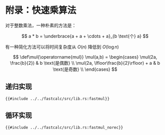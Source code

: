 # 附录：快速乘算法

对于整数乘法，一种朴素的方法是：

$$
a * b = \underbrace{a + a + \cdots + a}_{b \text{个} a}
$$

有一种简化方法可以将时间复杂度从 $O(n)$ 降低到 $O(\log{n})$

$$
\def\mul{\operatorname{mul}}
\mul(a,b) = \begin{cases}
    \mul(2a, \frac{b}{2}) & b \text{是偶数} \\
    \mul(2a, \lfloor\frac{b}{2}\rfloor) + a & b \text{是奇数} \\
\end{cases}
$$

## 递归实现

```rust,ignore
{{#include ../../fastcalc/src/lib.rs:fastmul}}
```

## 循环实现

```rust,ignore
{{#include ../../fastcalc/src/lib.rs:fastmul_norec}}
```
